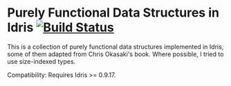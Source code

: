 # Purely Functional Data Structures in Idris [![Build Status](https://travis-ci.org/timjb/idris-pfds.svg?branch=master)](https://travis-ci.org/timjb/idris-pfds)

This is a collection of purely functional data structures implemented in Idris, some of them adapted from Chris Okasaki's book. Where possible, I tried to use size-indexed types.

Compatibility: Requires Idris >= 0.9.17.
